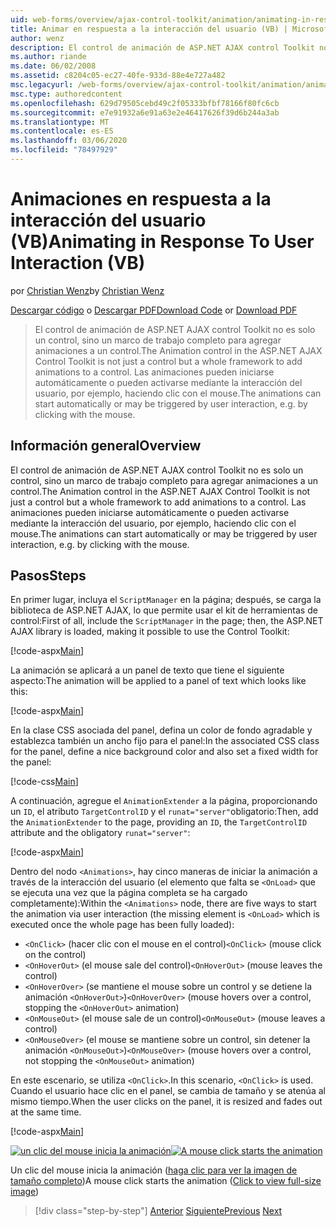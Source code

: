 ```yaml
---
uid: web-forms/overview/ajax-control-toolkit/animation/animating-in-response-to-user-interaction-vb
title: Animar en respuesta a la interacción del usuario (VB) | Microsoft Docs
author: wenz
description: El control de animación de ASP.NET AJAX control Toolkit no es solo un control, sino un marco de trabajo completo para agregar animaciones a un control. Las animaciones pueden estrella...
ms.author: riande
ms.date: 06/02/2008
ms.assetid: c8204c05-ec27-40fe-933d-88e4e727a482
msc.legacyurl: /web-forms/overview/ajax-control-toolkit/animation/animating-in-response-to-user-interaction-vb
msc.type: authoredcontent
ms.openlocfilehash: 629d79505cebd49c2f05333bfbf78166f80fc6cb
ms.sourcegitcommit: e7e91932a6e91a63e2e46417626f39d6b244a3ab
ms.translationtype: MT
ms.contentlocale: es-ES
ms.lasthandoff: 03/06/2020
ms.locfileid: "78497929"
---
```

# <a name="animating-in-response-to-user-interaction-vb"></a><span data-ttu-id="3af0a-104">Animaciones en respuesta a la interacción del usuario (VB)</span><span class="sxs-lookup"><span data-stu-id="3af0a-104">Animating in Response To User Interaction (VB)</span></span>

<span data-ttu-id="3af0a-105">por [Christian Wenz](https://github.com/wenz)</span><span class="sxs-lookup"><span data-stu-id="3af0a-105">by [Christian Wenz](https://github.com/wenz)</span></span>

<span data-ttu-id="3af0a-106">[Descargar código](https://download.microsoft.com/download/f/9/a/f9a26acd-8df4-4484-8a18-199e4598f411/Animation6.vb.zip) o [Descargar PDF](https://download.microsoft.com/download/6/7/1/6718d452-ff89-4d3f-a90e-c74ec2d636a3/animation6VB.pdf)</span><span class="sxs-lookup"><span data-stu-id="3af0a-106">[Download Code](https://download.microsoft.com/download/f/9/a/f9a26acd-8df4-4484-8a18-199e4598f411/Animation6.vb.zip) or [Download PDF](https://download.microsoft.com/download/6/7/1/6718d452-ff89-4d3f-a90e-c74ec2d636a3/animation6VB.pdf)</span></span>

> <span data-ttu-id="3af0a-107">El control de animación de ASP.NET AJAX control Toolkit no es solo un control, sino un marco de trabajo completo para agregar animaciones a un control.</span><span class="sxs-lookup"><span data-stu-id="3af0a-107">The Animation control in the ASP.NET AJAX Control Toolkit is not just a control but a whole framework to add animations to a control.</span></span> <span data-ttu-id="3af0a-108">Las animaciones pueden iniciarse automáticamente o pueden activarse mediante la interacción del usuario, por ejemplo, haciendo clic con el mouse.</span><span class="sxs-lookup"><span data-stu-id="3af0a-108">The animations can start automatically or may be triggered by user interaction, e.g. by clicking with the mouse.</span></span>

## <a name="overview"></a><span data-ttu-id="3af0a-109">Información general</span><span class="sxs-lookup"><span data-stu-id="3af0a-109">Overview</span></span>

<span data-ttu-id="3af0a-110">El control de animación de ASP.NET AJAX control Toolkit no es solo un control, sino un marco de trabajo completo para agregar animaciones a un control.</span><span class="sxs-lookup"><span data-stu-id="3af0a-110">The Animation control in the ASP.NET AJAX Control Toolkit is not just a control but a whole framework to add animations to a control.</span></span> <span data-ttu-id="3af0a-111">Las animaciones pueden iniciarse automáticamente o pueden activarse mediante la interacción del usuario, por ejemplo, haciendo clic con el mouse.</span><span class="sxs-lookup"><span data-stu-id="3af0a-111">The animations can start automatically or may be triggered by user interaction, e.g. by clicking with the mouse.</span></span>

## <a name="steps"></a><span data-ttu-id="3af0a-112">Pasos</span><span class="sxs-lookup"><span data-stu-id="3af0a-112">Steps</span></span>

<span data-ttu-id="3af0a-113">En primer lugar, incluya el `ScriptManager` en la página; después, se carga la biblioteca de ASP.NET AJAX, lo que permite usar el kit de herramientas de control:</span><span class="sxs-lookup"><span data-stu-id="3af0a-113">First of all, include the `ScriptManager` in the page; then, the ASP.NET AJAX library is loaded, making it possible to use the Control Toolkit:</span></span>

[!code-aspx[Main](animating-in-response-to-user-interaction-vb/samples/sample1.aspx)]

<span data-ttu-id="3af0a-114">La animación se aplicará a un panel de texto que tiene el siguiente aspecto:</span><span class="sxs-lookup"><span data-stu-id="3af0a-114">The animation will be applied to a panel of text which looks like this:</span></span>

[!code-aspx[Main](animating-in-response-to-user-interaction-vb/samples/sample2.aspx)]

<span data-ttu-id="3af0a-115">En la clase CSS asociada del panel, defina un color de fondo agradable y establezca también un ancho fijo para el panel:</span><span class="sxs-lookup"><span data-stu-id="3af0a-115">In the associated CSS class for the panel, define a nice background color and also set a fixed width for the panel:</span></span>

[!code-css[Main](animating-in-response-to-user-interaction-vb/samples/sample3.css)]

<span data-ttu-id="3af0a-116">A continuación, agregue el `AnimationExtender` a la página, proporcionando un `ID`, el atributo `TargetControlID` y el `runat="server"`obligatorio:</span><span class="sxs-lookup"><span data-stu-id="3af0a-116">Then, add the `AnimationExtender` to the page, providing an `ID`, the `TargetControlID` attribute and the obligatory `runat="server"`:</span></span>

[!code-aspx[Main](animating-in-response-to-user-interaction-vb/samples/sample4.aspx)]

<span data-ttu-id="3af0a-117">Dentro del nodo `<Animations>`, hay cinco maneras de iniciar la animación a través de la interacción del usuario (el elemento que falta se `<OnLoad>` que se ejecuta una vez que la página completa se ha cargado completamente):</span><span class="sxs-lookup"><span data-stu-id="3af0a-117">Within the `<Animations>` node, there are five ways to start the animation via user interaction (the missing element is `<OnLoad>` which is executed once the whole page has been fully loaded):</span></span>

- <span data-ttu-id="3af0a-118">`<OnClick>` (hacer clic con el mouse en el control)</span><span class="sxs-lookup"><span data-stu-id="3af0a-118">`<OnClick>` (mouse click on the control)</span></span>
- <span data-ttu-id="3af0a-119">`<OnHoverOut>` (el mouse sale del control)</span><span class="sxs-lookup"><span data-stu-id="3af0a-119">`<OnHoverOut>` (mouse leaves the control)</span></span>
- <span data-ttu-id="3af0a-120">`<OnHoverOver>` (se mantiene el mouse sobre un control y se detiene la animación `<OnHoverOut>`)</span><span class="sxs-lookup"><span data-stu-id="3af0a-120">`<OnHoverOver>` (mouse hovers over a control, stopping the `<OnHoverOut>` animation)</span></span>
- <span data-ttu-id="3af0a-121">`<OnMouseOut>` (el mouse sale de un control)</span><span class="sxs-lookup"><span data-stu-id="3af0a-121">`<OnMouseOut>` (mouse leaves a control)</span></span>
- <span data-ttu-id="3af0a-122">`<OnMouseOver>` (el mouse se mantiene sobre un control, sin detener la animación `<OnMouseOut>`)</span><span class="sxs-lookup"><span data-stu-id="3af0a-122">`<OnMouseOver>` (mouse hovers over a control, not stopping the `<OnMouseOut>` animation)</span></span>

<span data-ttu-id="3af0a-123">En este escenario, se utiliza `<OnClick>`.</span><span class="sxs-lookup"><span data-stu-id="3af0a-123">In this scenario, `<OnClick>` is used.</span></span> <span data-ttu-id="3af0a-124">Cuando el usuario hace clic en el panel, se cambia de tamaño y se atenúa al mismo tiempo.</span><span class="sxs-lookup"><span data-stu-id="3af0a-124">When the user clicks on the panel, it is resized and fades out at the same time.</span></span>

[!code-aspx[Main](animating-in-response-to-user-interaction-vb/samples/sample5.aspx)]

<span data-ttu-id="3af0a-125">[![un clic del mouse inicia la animación](animating-in-response-to-user-interaction-vb/_static/image2.png)](animating-in-response-to-user-interaction-vb/_static/image1.png)</span><span class="sxs-lookup"><span data-stu-id="3af0a-125">[![A mouse click starts the animation](animating-in-response-to-user-interaction-vb/_static/image2.png)](animating-in-response-to-user-interaction-vb/_static/image1.png)</span></span>

<span data-ttu-id="3af0a-126">Un clic del mouse inicia la animación ([haga clic para ver la imagen de tamaño completo](animating-in-response-to-user-interaction-vb/_static/image3.png))</span><span class="sxs-lookup"><span data-stu-id="3af0a-126">A mouse click starts the animation ([Click to view full-size image](animating-in-response-to-user-interaction-vb/_static/image3.png))</span></span>

> [!div class="step-by-step"]
> <span data-ttu-id="3af0a-127">[Anterior](picking-one-animation-out-of-a-list-vb.md)
> [Siguiente](disabling-actions-during-animation-vb.md)</span><span class="sxs-lookup"><span data-stu-id="3af0a-127">[Previous](picking-one-animation-out-of-a-list-vb.md)
[Next](disabling-actions-during-animation-vb.md)</span></span>
